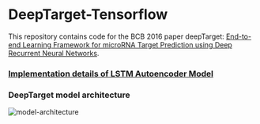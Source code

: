 # DeepTarget-Tensorflow

This repository contains code for the BCB 2016 paper deepTarget: [End-to-end Learning Framework for microRNA Target Prediction using Deep Recurrent Neural Networks](http://delivery.acm.org/10.1145/2980000/2975212/p434-Lee.pdf?ip=218.76.29.43&id=2975212&acc=ACTIVE%20SERVICE&key=BF85BBA5741FDC6E%2E5EBA155727B47FCA%2E4D4702B0C3E38B35%2E4D4702B0C3E38B35&CFID=984501005&CFTOKEN=30896961&__acm__=1505379543_e7a9c24e25d5cbc6c38beac262a34394).
### [Implementation details of LSTM Autoencoder Model](https://arxiv.org/abs/1502.04681)
### DeepTarget model architecture
![model-architecture](https://github.com/feizhihui/DeepTarget-Tensorflow/blob/master/deeptarget-image.png?raw=true) 


